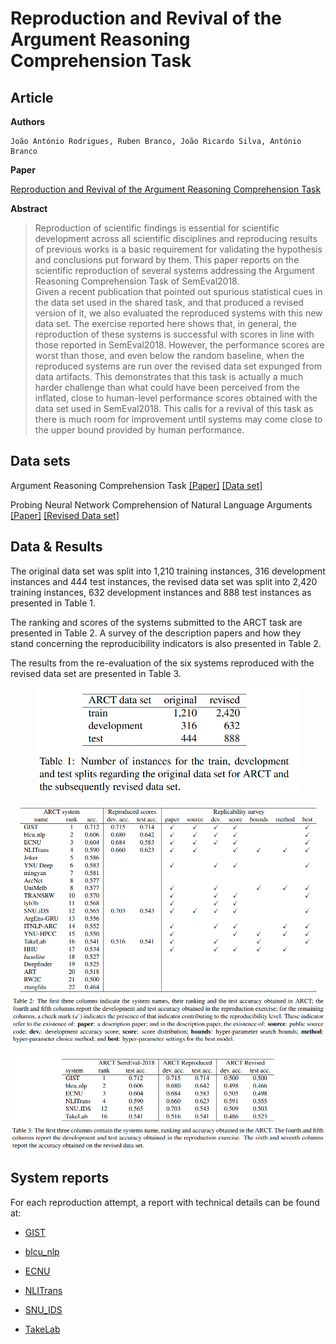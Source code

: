 # Reproduction and Revival of the Argument Reasoning Comprehension Task

## Article

**Authors**
```
João António Rodrigues, Ruben Branco, João Ricardo Silva, António Branco
```

**Paper**

[Reproduction and Revival of the Argument Reasoning Comprehension Task]()


**Abstract**
> Reproduction of scientific findings is essential for scientific development across all scientific disciplines and reproducing results of previous works is a basic requirement for validating the hypothesis and conclusions put forward by them.
This paper reports on the scientific reproduction of several systems addressing the Argument Reasoning Comprehension Task of SemEval2018.  
Given a recent publication that pointed out spurious statistical cues in the data set used in the shared task, and that produced a revised version of it, we also evaluated the reproduced systems with this new data set.
The exercise reported here shows that, in general, the reproduction of these systems is successful with scores in line with those reported in SemEval2018. However, the performance scores are worst than those, and even below the random baseline, when the reproduced systems are run over the revised data set expunged from data artifacts. This demonstrates that this task is actually a much harder challenge than what could have been perceived from the inflated, close to human-level performance scores obtained with the data set used in SemEval2018.  This calls for a revival of this task as there is much room for improvement until systems may come close to the upper bound provided by human performance.

## Data sets

Argument Reasoning Comprehension Task [[Paper]](https://www.aclweb.org/anthology/S18-1121/) [[Data set]](https://github.com/habernal/semeval2018-task12)

Probing Neural Network Comprehension of Natural Language Arguments [[Paper]](https://www.aclweb.org/anthology/P19-1459/) [[Revised Data set]](https://github.com/IKMLab/arct2)

## Data & Results

The original data set was split into 1,210 training instances, 316 development instances and 444 test instances, the revised data set was split into 2,420 training instances, 632 development instances and 888 test instances as presented in Table 1.

The ranking and scores of the systems submitted to the ARCT task are presented in Table 2.
A survey of the description papers and how they stand concerning the reproducibility indicators is also presented in Table 2.

The results from the re-evaluation of the six systems reproduced with the revised data set are presented in Table 3.

 <p align="center">
  <img width="420px" src="datasets_info.png">
</p>

![Reproduction survey](reproduction_survey.png)

![Reproduction scores](reproduction_scores.png)


## System reports


For each reproduction attempt, a report with technical details can be found at:


* [GIST](reports/gist.md)

* [blcu_nlp](reports/blcu_nlp.md)

* [ECNU](reports/ecnu.md)

* [NLITrans](reports/nlitrans.md)

* [SNU_IDS](reports/snu_ids.md)

* [TakeLab](reports/takelab.md)



